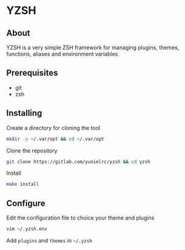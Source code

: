 # YZSH

## About

YZSH is a very simple ZSH framework for managing plugins, themes, functions,
aliases and environment variables.

## Prerequisites

- git
- zsh

## Installing

Create a directory for cloning the tool

```sh
mkdir -p ~/.var/opt && cd ~/.var/opt
```

Clone the repository

```sh
git clone https://gitlab.com/yunielrc/yzsh && cd yzsh
```

Install

```sh
make install
```

## Configure

Edit the configuration file to choice your theme and plugins

```sh
vim ~/.yzsh.env
```

Add `plugins` and `themes` in `~/.yzsh`
